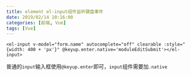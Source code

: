 ```yaml
---
title: element el-input组件监听键盘事件
date: 2019/02/14 10:16:00
categories: [前端, Vue]
tags: [Vue]
---
```


```vue
<el-input v-model="form.name" autocomplete="off" clearable :style="{width: 400 + 'px'}" @keyup.enter.native='moduleEditSubmit'></el-input>
```

普通的`input`输入框使用`@keyup.enter`即可，`input`组件需要加`.native`

